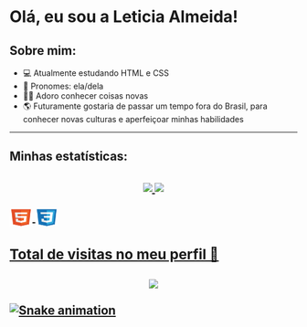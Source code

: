<h1>Olá, eu sou a Leticia Almeida!</h1>
<h2> Sobre mim:</h2>
<ul>
  <li> 💻 Atualmente estudando HTML e CSS
  <li> 👧 Pronomes: ela/dela
  <li> 🕵️‍♀️ Adoro conhecer coisas novas
  <li> 🌎 Futuramente gostaria de passar um tempo fora do Brasil, para conhecer novas culturas e aperfeiçoar minhas habilidades
</ul>
<hr>

<h2> Minhas estatísticas: <h2>
<div align="center">
  <a href="https://github.com/programaticia">
  <img height="150em" src="https://github-readme-stats.vercel.app/api?username=programaticia&show_icons=true&theme=dracula&include_all_commits=true&count_private=true"/>
  <img height="150em" src="https://github-readme-stats.vercel.app/api/top-langs/?username=programaticia&layout=compact&langs_count=7&theme=dracula"/>
</div>
  
<div style="display: inline_block"><br>
  <img align="center" alt="Rafa-HTML" height="30" width="40" src="https://raw.githubusercontent.com/devicons/devicon/master/icons/html5/html5-original.svg">
  <img align="center" alt="Rafa-CSS" height="30" width="40" src="https://raw.githubusercontent.com/devicons/devicon/master/icons/css3/css3-original.svg">
</div>  

 <!--
 <div align="center">
   <a href="https://github.com/programaticia/github-readme-streak-stats">
     <img alt="Leticia's streak" src="https://github-readme-streak-stats.herokuapp.com/?user=programaticia&theme=dracula&hide_border=true&stroke=0000&background=060A0CD0" width = "60%" />
    </a>
</div>
 
<div> 
  <a href="https://www.youtube.com/channel/()" target="_blank"><img src="https://img.shields.io/badge/YouTube-FF0000?style=for-the-badge&logo=youtube&logoColor=white" target="_blank"></a>
  <a href="https://instagram.com/()" target="_blank"><img src="https://img.shields.io/badge/-Instagram-%23E4405F?style=for-the-badge&logo=instagram&logoColor=white" target="_blank"></a>
 	<a href="https://www.twitch.tv/()" target="_blank"><img src="https://img.shields.io/badge/Twitch-9146FF?style=for-the-badge&logo=twitch&logoColor=white" target="_blank"></a>
 <a href="https://discord.gg/()" target="_blank"><img src="https://img.shields.io/badge/Discord-7289DA?style=for-the-badge&logo=discord&logoColor=white" target="_blank"></a> 
  <a href = "mailto:programaticia@gmail.com"><img src="https://img.shields.io/badge/-Gmail-%23333?style=for-the-badge&logo=gmail&logoColor=white" target="_blank"></a>
  <a href="https://www.linkedin.com/in/()" target="_blank"><img src="https://img.shields.io/badge/-LinkedIn-%230077B5?style=for-the-badge&logo=linkedin&logoColor=white" target="_blank"></a> 
  -->
  <!--
  <p align="center">
  <img width=100% src="https://github-profile-trophy.vercel.app/?username=programaticia&bg_color=000080&column=7"/>
</p>
-->
  <h3>Total de visitas no meu perfil 🔎 </h3>
 <p align="center"> 
   <img alingn="center" src="https://profile-counter.glitch.me/programaticia/count.svg" />
 </p>
  
  ![Snake animation](https://github.com/programaticia/programaticia/blob/output/github-contribution-grid-snake.svg)

